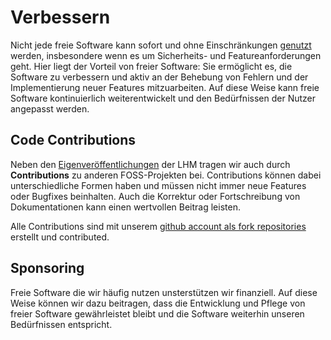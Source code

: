 
<script setup>
import TagTile from "../.vitepress/components/TagTile.vue";
</script>

# Verbessern

Nicht jede freie Software kann sofort und ohne Einschränkungen [genutzt](./use.html) werden, insbesondere wenn es um Sicherheits- und Featureanforderungen geht.
Hier liegt der Vorteil von freier Software:
Sie ermöglicht es, die Software zu verbessern und aktiv an der Behebung von Fehlern und der Implementierung neuer Features mitzuarbeiten.
Auf diese Weise kann freie Software kontinuierlich weiterentwickelt und den Bedürfnissen der Nutzer angepasst werden.

## Code Contributions

Neben den [Eigenveröffentlichungen](./publish.html) der LHM tragen wir auch durch __Contributions__ zu anderen FOSS-Projekten bei.
Contributions können dabei unterschiedliche Formen haben und müssen nicht immer neue Features oder Bugfixes beinhalten.
Auch die Korrektur oder Fortschreibung von Dokumentationen kann einen wertvollen Beitrag leisten.

Alle Contributions sind mit unserem [github account als fork repositories](https://github.com/orgs/it-at-m/repositories?type=fork) erstellt und contributed.

## Sponsoring

Freie Software die wir häufig nutzen unsterstützen wir finanziell.
Auf diese Weise können wir dazu beitragen, dass die Entwicklung und Pflege von freier Software gewährleistet bleibt und die Software weiterhin unseren Bedürfnissen entspricht.

<TagTile :tag-names="['sponsor']" />

